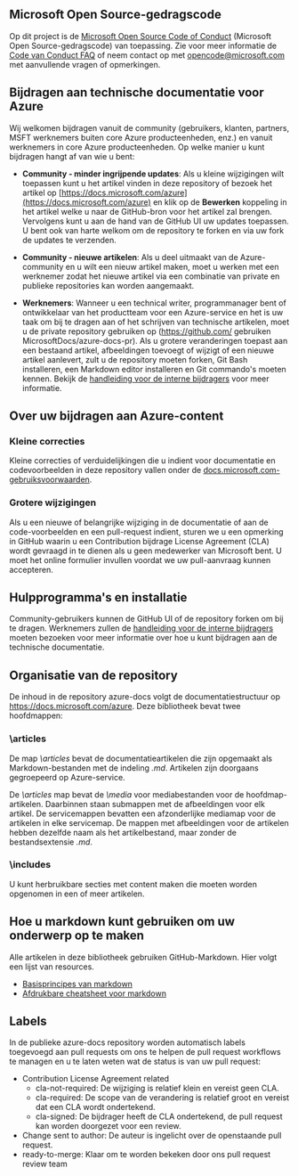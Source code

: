 ## <a name="microsoft-open-source-code-of-conduct"></a>Microsoft Open Source-gedragscode

Op dit project is de [Microsoft Open Source Code of Conduct](https://opensource.microsoft.com/codeofconduct/) (Microsoft Open Source-gedragscode) van toepassing.
Zie voor meer informatie de [Code van Conduct FAQ](https://opensource.microsoft.com/codeofconduct/faq/) of neem contact op met [ opencode@microsoft.com ](mailto:opencode@microsoft.com) met aanvullende vragen of opmerkingen.

## <a name="contribute-to-azure-technical-documentation"></a>Bijdragen aan technische documentatie voor Azure
Wij welkomen bijdragen vanuit de community (gebruikers, klanten, partners, MSFT werknemers buiten core Azure producteenheden, enz.) en vanuit werknemers in core Azure producteenheden. Op welke manier u kunt bijdragen hangt af van wie u bent:

* **Community - minder ingrijpende updates**: Als u kleine wijzigingen wilt toepassen kunt u het artikel vinden in deze repository of bezoek het artikel op [https://docs.microsoft.com/azure](https://docs.microsoft.com/azure) en klik op de **Bewerken** koppeling in het artikel welke u naar de GitHub-bron voor het artikel zal brengen. Vervolgens kunt u aan de hand van de GitHub UI uw updates toepassen. U bent ook van harte welkom om de repository te forken en via uw fork de updates te verzenden.

* **Community - nieuwe artikelen**: Als u deel uitmaakt van de Azure-community en u wilt een nieuw artikel maken, moet u werken met een werknemer zodat het nieuwe artikel via een combinatie van private en publieke repositories kan worden aangemaakt.

* **Werknemers**: Wanneer u een technical writer, programmanager bent of ontwikkelaar van het productteam voor een Azure-service en het is uw taak om bij te dragen aan of het schrijven van technische artikelen, moet u de private repository gebruiken op (https://github.com/ gebruiken MicrosoftDocs/azure-docs-pr). Als u grotere veranderingen toepast aan een bestaand artikel, afbeeldingen toevoegt of wijzigt of een nieuwe artikel aanlevert, zult u de repository moeten forken, Git Bash installeren, een Markdown editor installeren en Git commando's moeten kennen. Bekijk de [handleiding voor de interne bijdragers](https://review.docs.microsoft.com/en-us/help/contribute/?branch=master) voor meer informatie.


## <a name="about-your-contributions-to-azure-content"></a>Over uw bijdragen aan Azure-content
### <a name="minor-corrections"></a>Kleine correcties
Kleine correcties of verduidelijkingen die u indient voor documentatie en codevoorbeelden in deze repository vallen onder de [docs.microsoft.com-gebruiksvoorwaarden](https://docs.microsoft.com/legal/termsofuse).

### <a name="larger-submissions"></a>Grotere wijzigingen
Als u een nieuwe of belangrijke wijziging in de documentatie of aan de code-voorbeelden en een pull-request indient, sturen we u een opmerking in GitHub waarin u een Contribution bijdrage License Agreement (CLA) wordt gevraagd in te dienen als u geen medewerker van Microsoft bent. U moet het online formulier invullen voordat we uw pull-aanvraag kunnen accepteren.

## <a name="tools-and-setup"></a>Hulpprogramma's en installatie
Community-gebruikers kunnen de GitHub UI of de repository forken om bij te dragen. Werknemers zullen de [handleiding voor de interne bijdragers](https://review.docs.microsoft.com/en-us/help/contribute/?branch=master) moeten bezoeken voor meer informatie over hoe u kunt bijdragen aan de technische documentatie.

## <a name="repository-organization"></a>Organisatie van de repository
De inhoud in de repository azure-docs volgt de documentatiestructuur op https://docs.microsoft.com/azure. Deze bibliotheek bevat twee hoofdmappen:

### <a name="articles"></a>\articles
De map *\articles* bevat de documentatieartikelen die zijn opgemaakt als Markdown-bestanden met de indeling *.md*. Artikelen zijn doorgaans gegroepeerd op Azure-service.

De *\articles* map bevat de *\media* voor mediabestanden voor de hoofdmap-artikelen. Daarbinnen staan submappen met de afbeeldingen voor elk artikel. De servicemappen bevatten een afzonderlijke mediamap voor de artikelen in elke servicemap. De mappen met afbeeldingen voor de artikelen hebben dezelfde naam als het artikelbestand, maar zonder de bestandsextensie *.md*.

### <a name="includes"></a>\includes
U kunt herbruikbare secties met content maken die moeten worden opgenomen in een of meer artikelen. 

## <a name="how-to-use-markdown-to-format-your-topic"></a>Hoe u markdown kunt gebruiken om uw onderwerp op te maken
Alle artikelen in deze bibliotheek gebruiken GitHub-Markdown.  Hier volgt een lijst van resources.

* [Basisprincipes van markdown](https://help.github.com/articles/markdown-basics/)
* [Afdrukbare cheatsheet voor markdown](https://guides.github.com/pdfs/markdown-cheatsheet-online.pdf)


## <a name="labels"></a>Labels
In de publieke azure-docs repository worden automatisch labels toegevoegd aan pull requests om ons te helpen de pull request workflows te managen en u te laten weten wat de status is van uw pull request:

* Contribution License Agreement related
  * cla-not-required: De wijziging is relatief klein en vereist geen CLA.
  * cla-required: De scope van de verandering is relatief groot en vereist dat een CLA wordt ondertekend.
  * cla-signed: De bijdrager heeft de CLA ondertekend, de pull request kan worden doorgezet voor een review.
* Change sent to author: De auteur is ingelicht over de openstaande pull request.
* ready-to-merge: Klaar om te worden bekeken door ons pull request review team


